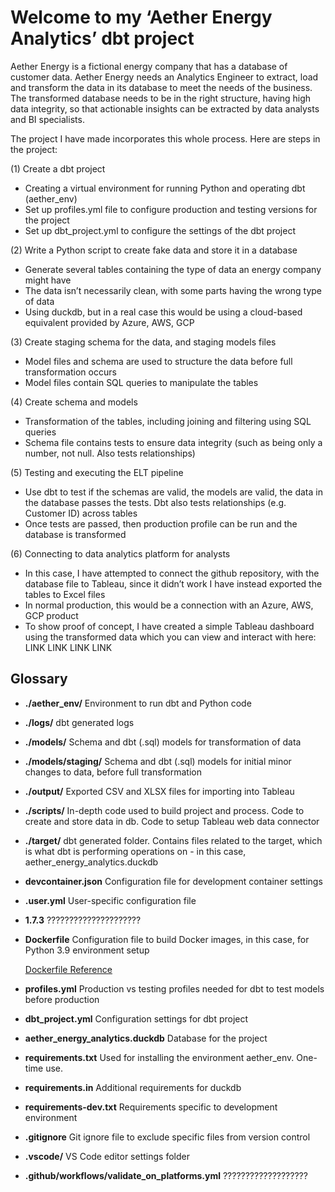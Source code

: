 # Welcome to my ‘Aether Energy Analytics’ dbt project

Aether Energy is a fictional energy company that has a database of customer data. Aether Energy needs an Analytics Engineer to extract, load and transform the data in its database to meet the needs of the business. The transformed database needs to be in the right structure, having high data integrity, so that actionable insights can be extracted by data analysts and BI specialists.

The project I have made incorporates this whole process. Here are steps in the project:

(1) Create a dbt project 
- Creating a virtual environment for running Python and operating dbt (aether_env)
- Set up profiles.yml file to configure production and testing versions for the project 
- Set up dbt_project.yml to configure the settings of the dbt project  

(2) Write a Python script to create fake data and store it in a database
- Generate several tables containing the type of data an energy company might have
- The data isn’t necessarily clean, with some parts having the wrong type of data 
- Using duckdb, but in a real case this would be using a cloud-based equivalent provided by Azure, AWS, GCP 

(3) Create staging schema for the data, and staging models files 
- Model files and schema are used to structure the data before full transformation occurs 
- Model files contain SQL queries to manipulate the tables 

(4) Create schema and models 
- Transformation of the tables, including joining and filtering using SQL queries 
- Schema file contains tests to ensure data integrity (such as being only a number, not null. Also tests relationships)

(5) Testing and executing the ELT pipeline 
- Use dbt to test if the schemas are valid, the models are valid, the data in the database passes the tests. Dbt also tests relationships (e.g. Customer ID) across tables
- Once tests are passed, then production profile can be run and the database is transformed 

(6) Connecting to data analytics platform for analysts 
- In this case, I have attempted to connect the github repository, with the database file to Tableau, since it didn’t work I have instead exported the tables to Excel files 
- In normal production, this would be a connection with an Azure, AWS, GCP product 
- To show proof of concept, I have created a simple Tableau dashboard using the transformed data which you can view and interact with here: LINK LINK LINK LINK 


## Glossary

- **./aether_env/**
  Environment to run dbt and Python code

- **./logs/**
  dbt generated logs

- **./models/**
  Schema and dbt (.sql) models for transformation of data

- **./models/staging/**
  Schema and dbt (.sql) models for initial minor changes to data, before full transformation

- **./output/**
  Exported CSV and XLSX files for importing into Tableau

- **./scripts/**
  In-depth code used to build project and process. Code to create and store data in db. Code to setup Tableau web data connector

- **./target/**
  dbt generated folder. Contains files related to the target, which is what dbt is performing operations on - in this case, aether_energy_analytics.duckdb

- **devcontainer.json**
  Configuration file for development container settings

- **.user.yml**
  User-specific configuration file

- **1.7.3**
 ?????????????????????

- **Dockerfile**
  Configuration file to build Docker images, in this case, for Python 3.9 environment setup

  [Dockerfile Reference](https://docs.docker.com/reference/dockerfile/#environment-replacement)

- **profiles.yml**
  Production vs testing profiles needed for dbt to test models before production

- **dbt_project.yml**
  Configuration settings for dbt project

- **aether_energy_analytics.duckdb**
  Database for the project

- **requirements.txt**
  Used for installing the environment aether_env. One-time use.

- **requirements.in**
  Additional requirements for duckdb

- **requirements-dev.txt**
  Requirements specific to development environment

- **.gitignore**
  Git ignore file to exclude specific files from version control

- **.vscode/**
  VS Code editor settings folder

- **.github/workflows/validate_on_platforms.yml**
???????????????????



<!-- Folder structure:
jaffle_shop_duck_db - folder for database + scripts + environment 
github = github stuff
.vscode = vscode stuff 
logs = dbt logs file that is auto generated 
models = part of database, make by hand, contains sql files, models 
staging = testing 
 
scripts = creating data and database and connecting it to dbt 
seeds = storage, csv files - not needed for cloud-based
target = output of your dbt functions, generated by your functions
venv = environment for running everything 
.devcontainer.json = ???

.sqlfluff
.sqlfluffgnore

.user.yml
dbt_project.yml = 
dbt-completion.bash

Dockerfile = ???

jaffleshop.duckdb

profiles.yml =  -->




<!-- - PROJECT GOALS 

- Name: dbt_project_learning
- Deadline: 05/07/2024
- Completed: 05/07/2024 (Functional but not clean)

Functional requirements:

* [X] Generate fake data (extract) (Python)
* [X] Create a database (load) (Python)
* [X] Create a dbt project (transform) (By hand)
* [X] Perform SQL queries on dbt (transform) (By hand, SQL)
* [X] Analyse the data and produce a report (Tableau)
* [ ] Delete the data and database afterwards
* [X] Accessible on github

Optional features:

* [ ] Connect to airflow or another tool 
* [ ] Connect to a cloud-based database like Redshift, Azure, Snowflake etc
* [ ] Do a data science or deeper analysis
* [ ] Automate the whole process with bat files or other approach - so .py files run automatically 

Learning goals: -->
